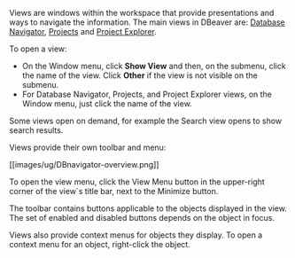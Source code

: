 Views are windows within the workspace that provide presentations and ways to navigate the information.
The main views in DBeaver are: [Database Navigator](https://github.com/serge-rider/dbeaver/wiki/Database-Navigator), [Projects](https://github.com/serge-rider/dbeaver/wiki/Projects) and [Project Explorer](https://github.com/serge-rider/dbeaver/wiki/Project-Explorer).

To open a view:
* On the Window menu, click **Show View** and then, on the submenu, click the name of the view. Click **Other** if the view is not visible on the submenu.
* For Database Navigator, Projects, and Project Explorer views, on the Window menu, just click the name of the view.

Some views open on demand, for example the Search view opens to show search results.

Views provide their own toolbar and menu:

[[images/ug/DBnavigator-overview.png]]

To open the view menu, click the View Menu button in the upper-right corner of the view`s title bar, next to the Minimize button.

The toolbar contains buttons applicable to the objects displayed in the view. The set of enabled and disabled buttons depends on the object in focus.

Views also provide context menus for objects they display. To open a context menu for an object, right-click the object.